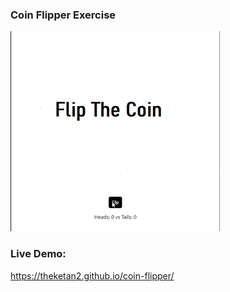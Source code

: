 ### Coin Flipper Exercise

![Snapshot](screen/screen.gif)

### Live Demo:

https://theketan2.github.io/coin-flipper/
